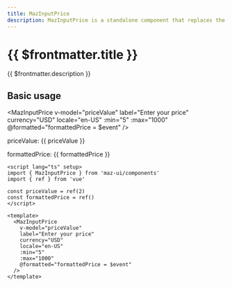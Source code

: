```yaml
---
title: MazInputPrice
description: MazInputPrice is a standalone component that replaces the standard html input text and formats the text enter according to the currency provided
---
```


# {{ $frontmatter.title }}

{{ $frontmatter.description }}

<!--@include: ./../.vitepress/mixins/getting-started.md-->

## Basic usage

<MazInputPrice
v-model="priceValue"
label="Enter your price"
currency="USD"
locale="en-US"
:min="5"
:max="1000"
@formatted="formattedPrice = $event"
/>

priceValue: {{ priceValue }}

formattedPrice: {{ formattedPrice }}

<script lang="ts" setup>
  import { ref } from 'vue'

  const priceValue = ref(2)
  const formattedPrice = ref()
</script>

```vue
<script lang="ts" setup>
import { MazInputPrice } from 'maz-ui/components'
import { ref } from 'vue'

const priceValue = ref(2)
const formattedPrice = ref()
</script>

<template>
  <MazInputPrice
    v-model="priceValue"
    label="Enter your price"
    currency="USD"
    locale="en-US"
    :min="5"
    :max="1000"
    @formatted="formattedPrice = $event"
  />
</template>
```

<!--@include: ./../.vitepress/mixins/maz-input-props.md-->
<!--@include: ./../.vitepress/generated-docs/maz-input-price.doc.md-->
